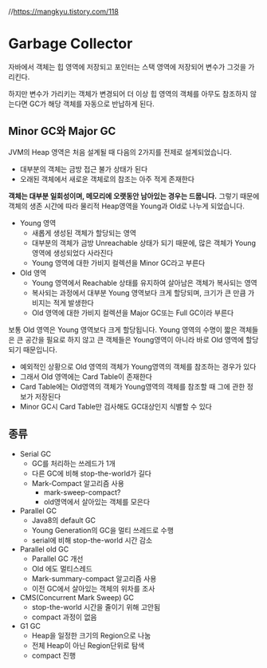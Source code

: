 //https://mangkyu.tistory.com/118

# Garbage Collector
자바에서 객체는 힙 영역에 저장되고 포인터는 스택 영역에 저장되어 변수가 그것을 가리킨다. 

하지만 변수가 가리키는 객체가 변경되어 더 이상 힙 영역의 객체를 아무도 참조하지 않는다면 GC가 해당 객체를 자동으로 반납하게 된다.

## Minor GC와 Major GC
JVM의 Heap 영역은 처음 설계될 때 다음의 2가지를 전제로 설계되었습니다.

* 대부분의 객체는 금방 접근 불가 상태가 된다
* 오래된 객체에서 새로운 객체로의 참조는 아주 적게 존재한다

**객체는 대부분 일회성이며, 메모리에 오랫동안 남아있는 경우는 드뭅니다.** 그렇기 때문에 객체의 생존 시간에 따라 물리적 Heap영역을 Young과 Old로 나누게 되었습니다.

* Young 영역
    * 새롭게 생성된 객체가 할당되는 영역
    * 대부분의 객체가 금방 Unreachable 상태가 되기 때문에, 많은 객체가 Young 영역에 생성되었다 사라진다
    * Young 영역에 대한 가비지 컬렉션을 Minor GC라고 부른다
* Old 영역
    * Young 영역에서 Reachable 상태를 유지하여 살아남은 객체가 복사되는 영역
    * 복사되는 과정에서 대부분 Young 영역보다 크게 할당되며, 크기가 큰 만큼 가비지는 적게 발생한다
    * Old 영역에 대한 가비지 컬렉션을 Major GC또는 Full GC이라 부른다

보통 Old 영역은 Young 영역보다 크게 할당됩니다. Young 영역의 수명이 짧은 객체들은 큰 공간을 필요로 하지 않고 큰 객체들은 Young영역이 아니라 바로 Old 영역에 할당되기 때문입니다.

* 예외적인 상황으로 Old 영역의 객체가 Young영역의 객체를 참조하는 경우가 있다
* 그래서 Old 영역에는 Card Table이 존재한다
* Card Table에는 Old영역의 객체가 Young영역의 객체를 참조할 때 그에 관한 정보가 저장된다
* Minor GC시 Card Table만 검사해도 GC대상인지 식별할 수 있다

## 종류
* Serial GC
    * GC를 처리하는 쓰레드가 1개
    * 다른 GC에 비해 stop-the-world가 길다
    * Mark-Compact 알고리즘 사용
        * mark-sweep-compact?
        * old영역에서 살아있는 객체를 모은다
* Parallel GC
    * Java8의 default GC
    * Young Generation의 GC을 멀티 쓰레드로 수행
    * serial에 비해 stop-the-world 시간 감소
* Parallel old GC
    * Parallel GC 개선
    * Old 에도 멀티스레드
    * Mark-summary-compact 알고리즘 사용
    * 이전 GC에서 살아있는 객체의 위차를 조사
* CMS(Concurrent Mark Sweep) GC
    * stop-the-world 시간을 줄이기 위해 고안됨
    * compact 과정이 없음
*  G1 GC
    * Heap을 일정한 크기의 Region으로 나눔
    * 전체 Heap이 아닌 Region단위로 탐색
    * compact 진행